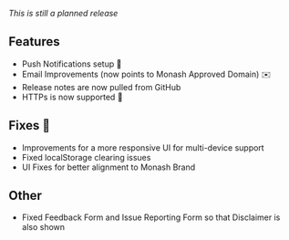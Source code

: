 _This is still a planned release_

## Features
- Push Notifications setup 🚀
- Email Improvements (now points to Monash Approved Domain) ✉️
- Release notes are now pulled from GitHub
- HTTPs is now supported 🎉

## Fixes 🐛

- Improvements for a more responsive UI for multi-device support
- Fixed localStorage clearing issues
- UI Fixes for better alignment to Monash Brand

## Other 
- Fixed Feedback Form and Issue Reporting Form so that Disclaimer is also shown
